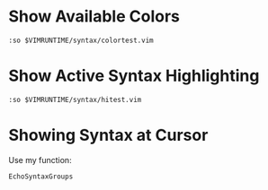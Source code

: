 # Show Available Colors

	:so $VIMRUNTIME/syntax/colortest.vim 

# Show Active Syntax Highlighting

	:so $VIMRUNTIME/syntax/hitest.vim
	
# Showing Syntax at Cursor

Use my function:

	EchoSyntaxGroups
